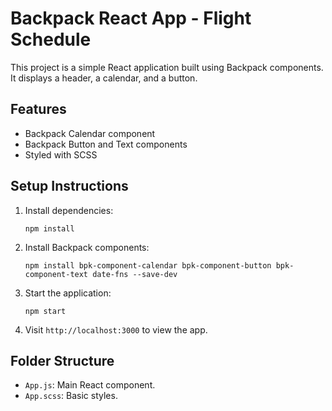 # Backpack React App - Flight Schedule

This project is a simple React application built using Backpack components. It displays a header, a calendar, and a button.

## Features

- Backpack Calendar component
- Backpack Button and Text components
- Styled with SCSS

## Setup Instructions

1. Install dependencies:
   ```
   npm install
   ```

2. Install Backpack components:
   ```
   npm install bpk-component-calendar bpk-component-button bpk-component-text date-fns --save-dev
   ```

3. Start the application:
   ```
   npm start
   ```

4. Visit `http://localhost:3000` to view the app.

## Folder Structure

- `App.js`: Main React component.
- `App.scss`: Basic styles.
